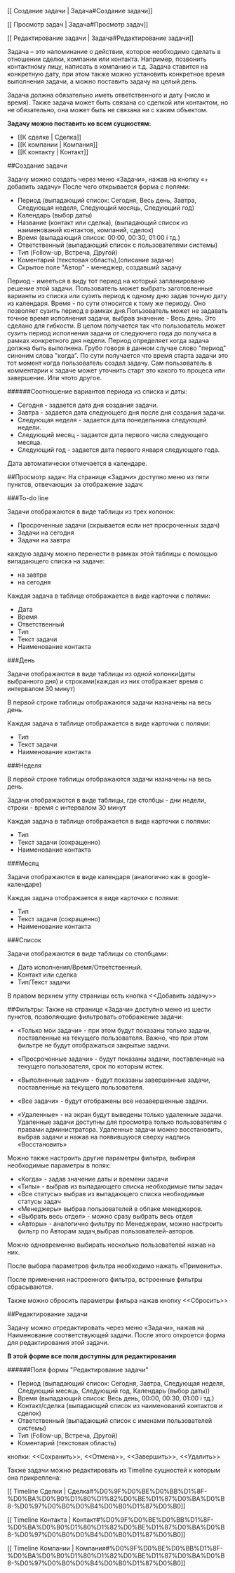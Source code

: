 [[ Создание задачи | Задача#Создание задачи]]

[[ Просмотр задач | Задача#Просмотр задач]]

[[ Редактирование задачи | Задача#Редактирование задачи]]

Задача – это напоминание о действии, которое необходимо сделать в отношении сделки, компании или контакта. Например, позвонить контактному лицу, написать в компанию и т.д. Задача ставится на конкретную дату, при этом также можно установить конкретное время выполнения задачи, а можно поставить задачу на целый день.

Задача должна обязательно иметь ответственного и дату (число и время). Также задача может быть связана со сделкой или контактом, но не обязательно, она может быть не связана ни с каким объектом.

**Задачу можно поставить ко всем сущностям:**
* [[К сделке | Сделка]]
* [[К компании | Компания]]
* [[К контакту | Контакт]]


##Создание задачи

Задачу можно создать через меню «Задачи», нажав на кнопку «+ добавить задачу»
После чего открывается форма с полями:

* Период (выпадающий список: Сегодня, Весь день, Завтра, Следующая неделя, Следующий месяць, Следующий год)
* Календарь (выбор даты)
* Название (контакт или сделка), (выпадающий список из наименований контактов, компаний, сделок)
* Время (выпадающий список: 00:00, 00:30, 01:00 і тд.)
* Ответственный (выпадающий список с пользователями системы)
* Тип (Follow-up, Встреча, Другой)
* Коментарий (текстовая область),(описание задачи)
* Скрытое поле "Автор" - менеджер, создавший задачу

Период - имееться в виду тот период на который запланировано решение этой задачи. Пользователь может выбрать заготовленные варианты из списка или сузить период к одному дню задав точную дату из календаря. Время - по сути относится к тому же периоду. Оно позволяет сузить период в рамках дня.Пользователь может не задавать точное время исполнения задачи, выбрав значение - Весь день. Это сделано для гибкости. В целом получается так что пользователь может сузить период исполнения задачи от следуючего года до получаса в рамках конкретного дня недели.
Период определяет когда задача должна быть выполнена. Грубо говоря в данном случае слово "период" синоним слова "когда". По сути получается что время старта задачи это тот момент когда пользователь создал задачу. Сам пользователь в комментарии к задаче может уточнить старт это какого то процеса или завершение. Или чтото другое.

######Соотношение вариантов периода из списка и даты:
* Сегодня - задается дата дня создания задачи.
* Завтра - задается дата следующего дня после дня создания задачи.
* Следующая неделя - задается дата понедельника следующей недели.
* Следующий месяц - задается дата первого числа следующего месяца.
* Следующий год - задается дата первого января следующего года.

Дата автоматически отмечается в календаре.

##Просмотр задач:
На странице «Задачи» доступно меню из пяти пунктов, отвечающих за отображение задач:

###To-do line 

Задачи отображаются в виде таблицы из трех колонок: 

* Просроченные задачи (скрывается если нет просроченных задач)
* Задачи на сегодня
* Задачи на завтра

каждую задачу можно перенести в рамках этой таблицы с помощью випадающего списка на задаче:
* на завтра
* на сегодня

Каждая задача в таблице отображается в виде карточки с полями:
* Дата
* Время
* Ответственный
* Тип
* Текст задачи
* Наименование контакта


###День

Задачи отображаются в виде таблицы из одной колонки(даты выбранного дня) и строками(каждая из них отображает время с интервалом 30 минут)

В первой строке таблицы отображаются задачи назначены на весь день.

Каждая задача в таблице отображается в виде карточки с полями:
* Тип
* Текст задачи
* Наименование контакта

###Неделя

В первой строке таблицы отображаются задачи назначены на весь день.

Задачи отображаются в виде таблицы, где столбцы - дни недели, строки - время с интервалом 30 минут

Каждая задача в таблице отображается в виде карточки с полями:
* Тип
* Текст задачи (сокращенно)
* Наименование контакта

###Месяц 

Задачи отображаются в виде календаря (аналогично как в google-календаре)

Каждая задача отображается в виде карточки с полями:
* Тип
* Текст задачи (сокращенно)
* Наименование контакта

###Список      

Задачи отображаются в виде таблицы со столбцами:
* Дата исполнения/Время/Ответственный.
* Контакт или сделка
* Тип/Текст задачи

В правом верхнем углу страницы есть кнопка <<Добавить задачу>>

##Фильтры:
Также на странице «Задачи» доступно меню из шести пунктов, позволяющие фильтровать отображение задачи:

* «Только мои задачи» - при этом будут показаны только задачи, поставленные на текущего пользователя. Важно, что при этом фильтре не будут отображаться закрытые задачи.

* «Просроченные задачи» - будут показаны задачи, поставленные на текущего пользователя, срок по которым истек.

* «Выполненные задачи» - будут показаны завершенные задачи, поставленные на текущего пользователя.

* «Все задачи» - будут отображены все незавершенные задачи.

* «Удаленные» - на экран будут выведены только удаленные задачи. Удаленные задачи доступны для просмотра только пользователям с правами администратора. Удаленные задачи можно восстановить, выбрав задачи и нажав на появившуюся сверху надпись «Восстановить»

Можно также настроить другие параметры фильтра, выбирая необходимые параметры в полях: 

* «Когда» - задав значение даты и времени задачи 
* «Типы» - выбрав из выпадающего списка необходимые типы задач 
* «Все статусы» выбрав из выпадающего списка необходимые статусы задач 
* «Менеджеры» выбрав пользователей в облаке менеджеров.
* «Выбрать весь отдел» - можно сразу выбрать весь отдел
* «Авторы» - аналогично фильтру по Менеджерам, можно настроить фильтр по Авторам задач,выбрав пользователей-авторов.

Можно одновременно выбирать несколько пользователей нажав на них.

После выбора параметров фильтра необходимо нажать «Применить».

После применения настроенного фильтра, встроенные фильтры сбрасываются.

Также можно сбросить параметры фильра нажав кнопку <<Сбросить>>

##Редактирование задачи

Задачу можно отредактировать через меню «Задачи», нажав на Наименование соответствующей задачи.
После этого откроется форма для редактирования этой задачи.

**В этой форме все поля доступны для редактирования**

######Поля формы "Редактирование задачи"

* Период (выпадающий список: Сегодня, Завтра, Следующая неделя, Следующий месяць, Следующий год, Календарь (выбор даты))
* Время (выпадающий список: Весь день, 00:00, 00:30, 01:00 і тд.)
* Контакт/сделка (выпадающий список из наименований контактов и сделок)
* Ответственный (выпадающий список с именами пользователей системы)
* Тип (Follow-up, Встреча, Другой)
* Коментарий (текстовая область)

кнопки: <<Сохранить>>, <<Отмена>>, <<Завершить>>, <<Удалить>>

Также задачи можно редактировать из Timeline сущностей к которым она прикреплена:

[[ Timeline Сделки | Сделка#%D0%9F%D0%BE%D0%BB%D1%8F-%D0%BA%D0%B0%D1%80%D1%82%D0%BE%D1%87%D0%BA%D0%B8-%D0%97%D0%B0%D0%B4%D0%B0%D1%87%D0%B0]]

[[ Timeline Контакта | Контакт#%D0%9F%D0%BE%D0%BB%D1%8F-%D0%BA%D0%B0%D1%80%D1%82%D0%BE%D1%87%D0%BA%D0%B8-%D0%97%D0%B0%D0%B4%D0%B0%D1%87%D0%B0]]

[[ Timeline Компании | Компания#%D0%9F%D0%BE%D0%BB%D1%8F-%D0%BA%D0%B0%D1%80%D1%82%D0%BE%D1%87%D0%BA%D0%B8-%D0%97%D0%B0%D0%B4%D0%B0%D1%87%D0%B0]]